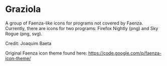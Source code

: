 Graziola
========

A group of Faenza-like icons for programs not covered by Faenza. Currently, there are icons for two programs: Firefox Nightly (png) and Sky Rogue (png, svg).

Credit: Joaquim Baeta

Original Faenza icon theme found here: https://code.google.com/p/faenza-icon-theme/
